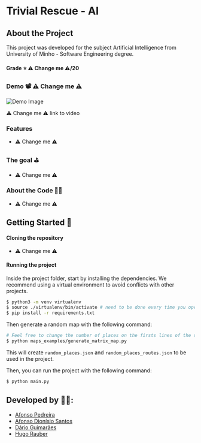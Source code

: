 # Trivial Rescue - AI

## About the Project

This project was developed for the subject Artificial Intelligence from University of Minho - Software Engineering degree.

#### Grade ⭐️ ⚠️ Change me ⚠️/20

### Demo 📽️ ⚠️ Change me ⚠️

![Demo Image](./readme/_.png)

⚠️ Change me ⚠️ link to video

### Features

* ⚠️ Change me ⚠️ 

### The goal ⛳️

* ⚠️ Change me ⚠️ 

### About the Code 🧑‍💻

* ⚠️ Change me ⚠️ 

## Getting Started 🚀

#### Cloning the repository

* ⚠️ Change me ⚠️ 

#### Running the project

Inside the project folder, start by installing the dependencies. We recommend using a virtual environment to avoid conflicts with other projects.

```bash
$ python3 -m venv virtualenv
$ source ./virtualenv/bin/activate # need to be done every time you open a new terminal
$ pip install -r requirements.txt
```

Then generate a random map with the following command:

```bash
# Feel free to change the number of places on the firsts lines of the script
$ python maps_examples/generate_matrix_map.py
```


This will create `random_places.json` and `random_places_routes.json` to be used in the project.

Then, you can run the project with the following command:

```bash
$ python main.py
```


## Developed by 🧑‍💻:

- [Afonso Pedreira](https://github.com/afooonso)
- [Afonso Dionísio Santos](https://github.com/Afonso-santos)
- [Dário Guimarães](https://github.com/darguima)
- [Hugo Rauber](https://github.com/HugoLRauber)


